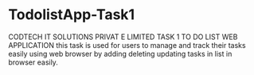 # TodolistApp-Task1
CODTECH IT SOLUTIONS PRIVAT E LIMITED TASK 1 TO DO LIST WEB APPLICATION this task is used for users to manage  and track their tasks easily using web browser by adding deleting updating tasks in list in browser easily.
